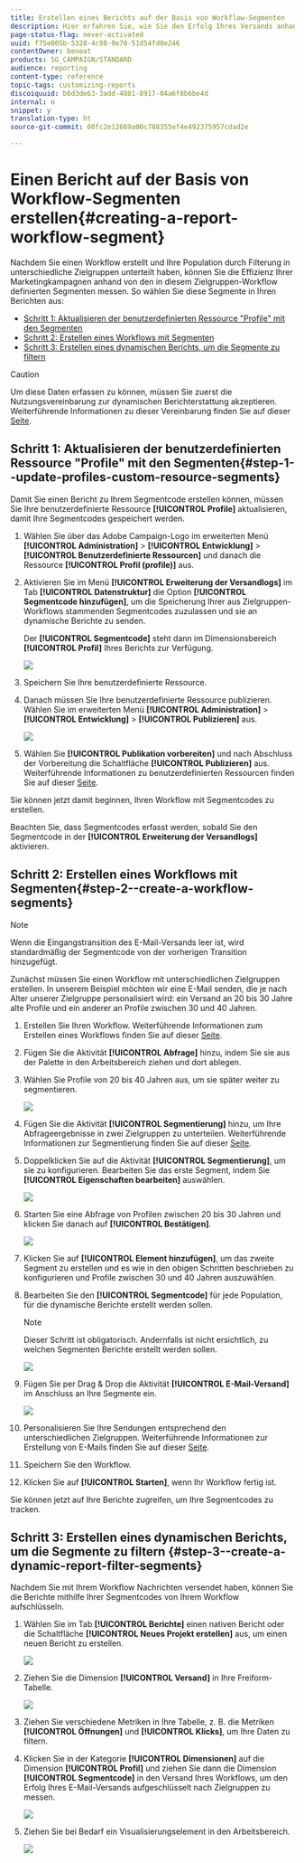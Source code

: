 ```yaml
---
title: Erstellen eines Berichts auf der Basis von Workflow-Segmenten
description: Hier erfahren Sie, wie Sie den Erfolg Ihres Versands anhand der Workflow-Segmente in Ihren Berichten überprüfen.
page-status-flag: never-activated
uuid: f75e005b-5328-4c98-9e78-51d54fd0e246
contentOwner: beneat
products: SG_CAMPAIGN/STANDARD
audience: reporting
content-type: reference
topic-tags: customizing-reports
discoiquuid: b6d3de63-3add-4881-8917-04a6f8b6be4d
internal: n
snippet: y
translation-type: ht
source-git-commit: 00fc2e12669a00c788355ef4e492375957cdad2e

---
```



# Einen Bericht auf der Basis von Workflow-Segmenten erstellen{#creating-a-report-workflow-segment}

Nachdem Sie einen Workflow erstellt und Ihre Population durch Filterung in unterschiedliche Zielgruppen unterteilt haben, können Sie die Effizienz Ihrer Marketingkampagnen anhand von den in diesem Zielgruppen-Workflow definierten Segmenten messen.
So wählen Sie diese Segmente in Ihren Berichten aus:

* [Schritt 1: Aktualisieren der benutzerdefinierten Ressource "Profile" mit den Segmenten](#step-1--update-profiles-custom-resource-segments)
* [Schritt 2: Erstellen eines Workflows mit Segmenten](#step-2--create-a-workflow-segments)
* [Schritt 3: Erstellen eines dynamischen Berichts, um die Segmente zu filtern](#step-3--create-a-dynamic-report-filter-segments)

>[!CAUTION]
>Um diese Daten erfassen zu können, müssen Sie zuerst die Nutzungsvereinbarung zur dynamischen Berichterstattung akzeptieren.
>Weiterführende Informationen zu dieser Vereinbarung finden Sie auf dieser [Seite](../../reporting/using/about-dynamic-reports.md#dynamic-reporting-usage-agreement).

## Schritt 1: Aktualisieren der benutzerdefinierten Ressource "Profile" mit den Segmenten{#step-1--update-profiles-custom-resource-segments}

Damit Sie einen Bericht zu Ihrem Segmentcode erstellen können, müssen Sie Ihre benutzerdefinierte Ressource **[!UICONTROL Profile]** aktualisieren, damit Ihre Segmentcodes gespeichert werden.

1. Wählen Sie über das Adobe Campaign-Logo im erweiterten Menü **[!UICONTROL Administration]** &gt; **[!UICONTROL Entwicklung]** &gt; **[!UICONTROL Benutzerdefinierte Ressourcen]** und danach die Ressource **[!UICONTROL Profil (profile)]** aus.
1. Aktivieren Sie im Menü **[!UICONTROL Erweiterung der Versandlogs]** im Tab **[!UICONTROL Datenstruktur]** die Option **[!UICONTROL Segmentcode hinzufügen]**, um die Speicherung Ihrer aus Zielgruppen-Workflows stammenden Segmentcodes zuzulassen und sie an dynamische Berichte zu senden.

   Der **[!UICONTROL Segmentcode]** steht dann im Dimensionsbereich **[!UICONTROL Profil]** Ihres Berichts zur Verfügung.

   ![](assets/report_segment_4.png)

1. Speichern Sie Ihre benutzerdefinierte Ressource.

1. Danach müssen Sie Ihre benutzerdefinierte Ressource publizieren.
Wählen Sie im erweiterten Menü **[!UICONTROL Administration]** &gt; **[!UICONTROL Entwicklung]** &gt; **[!UICONTROL Publizieren]** aus.

   ![](assets/custom_profile_7.png)

1. Wählen Sie **[!UICONTROL Publikation vorbereiten]** und nach Abschluss der Vorbereitung die Schaltfläche **[!UICONTROL Publizieren]** aus. Weiterführende Informationen zu benutzerdefinierten Ressourcen finden Sie auf dieser [Seite](../../developing/using/updating-the-database-structure.md).

Sie können jetzt damit beginnen, Ihren Workflow mit Segmentcodes zu erstellen.

Beachten Sie, dass Segmentcodes erfasst werden, sobald Sie den Segmentcode in der **[!UICONTROL Erweiterung der Versandlogs]** aktivieren.

## Schritt 2: Erstellen eines Workflows mit Segmenten{#step-2--create-a-workflow-segments}

>[!NOTE]
>Wenn die Eingangstransition des E-Mail-Versands leer ist, wird standardmäßig der Segmentcode von der vorherigen Transition hinzugefügt.

Zunächst müssen Sie einen Workflow mit unterschiedlichen Zielgruppen erstellen. In unserem Beispiel möchten wir eine E-Mail senden, die je nach Alter unserer Zielgruppe personalisiert wird: ein Versand an 20 bis 30 Jahre alte Profile und ein anderer an Profile zwischen 30 und 40 Jahren.

1. Erstellen Sie Ihren Workflow. Weiterführende Informationen zum Erstellen eines Workflows finden Sie auf dieser [Seite](../../automating/using/building-a-workflow.md).

1. Fügen Sie die Aktivität **[!UICONTROL Abfrage]** hinzu, indem Sie sie aus der Palette in den Arbeitsbereich ziehen und dort ablegen.

1. Wählen Sie Profile von 20 bis 40 Jahren aus, um sie später weiter zu segmentieren.

   ![](assets/report_segment_1.png)

1. Fügen Sie die Aktivität **[!UICONTROL Segmentierung]** hinzu, um Ihre Abfrageergebnisse in zwei Zielgruppen zu unterteilen. Weiterführende Informationen zur Segmentierung finden Sie auf dieser [Seite](../../automating/using/targeting-data.md#segmenting-data).

1. Doppelklicken Sie auf die Aktivität **[!UICONTROL Segmentierung]**, um sie zu konfigurieren. Bearbeiten Sie das erste Segment, indem Sie **[!UICONTROL Eigenschaften bearbeiten]** auswählen.

   ![](assets/report_segment_7.png)

1. Starten Sie eine Abfrage von Profilen zwischen 20 bis 30 Jahren und klicken Sie danach auf **[!UICONTROL Bestätigen]**.

   ![](assets/report_segment_8.png)

1. Klicken Sie auf **[!UICONTROL Element hinzufügen]**, um das zweite Segment zu erstellen und es wie in den obigen Schritten beschrieben zu konfigurieren und Profile zwischen 30 und 40 Jahren auszuwählen.

1. Bearbeiten Sie den **[!UICONTROL Segmentcode]** für jede Population, für die dynamische Berichte erstellt werden sollen.

   >[!NOTE]
   >Dieser Schritt ist obligatorisch. Andernfalls ist nicht ersichtlich, zu welchen Segmenten Berichte erstellt werden sollen.

   ![](assets/report_segment_9.png)

1. Fügen Sie per Drag &amp; Drop die Aktivität **[!UICONTROL E-Mail-Versand]** im Anschluss an Ihre Segmente ein.

   ![](assets/report_segment_3.png)

1. Personalisieren Sie Ihre Sendungen entsprechend den unterschiedlichen Zielgruppen. Weiterführende Informationen zur Erstellung von E-Mails finden Sie auf dieser [Seite](../../designing/using/overview.md).

1. Speichern Sie den Workflow.

1. Klicken Sie auf **[!UICONTROL Starten]**, wenn Ihr Workflow fertig ist.

Sie können jetzt auf Ihre Berichte zugreifen, um Ihre Segmentcodes zu tracken.

## Schritt 3: Erstellen eines dynamischen Berichts, um die Segmente zu filtern {#step-3--create-a-dynamic-report-filter-segments}

Nachdem Sie mit Ihrem Workflow Nachrichten versendet haben, können Sie die Berichte mithilfe Ihrer Segmentcodes von Ihrem Workflow aufschlüsseln.

1. Wählen Sie im Tab **[!UICONTROL Berichte]** einen nativen Bericht oder die Schaltfläche **[!UICONTROL Neues Projekt erstellen]** aus, um einen neuen Bericht zu erstellen.

   ![](assets/custom_profile_18.png)
1. Ziehen Sie die Dimension **[!UICONTROL Versand]** in Ihre Freiform-Tabelle.

   ![](assets/report_segment_5.png)

1. Ziehen Sie verschiedene Metriken in Ihre Tabelle, z. B. die Metriken **[!UICONTROL Öffnungen]** und **[!UICONTROL Klicks]**, um Ihre Daten zu filtern.
1. Klicken Sie in der Kategorie **[!UICONTROL Dimensionen]** auf die Dimension **[!UICONTROL Profil]** und ziehen Sie dann die Dimension **[!UICONTROL Segmentcode]** in den Versand Ihres Workflows, um den Erfolg Ihres E-Mail-Versands aufgeschlüsselt nach Zielgruppen zu messen.

   ![](assets/report_segment_6.png)

1. Ziehen Sie bei Bedarf ein Visualisierungselement in den Arbeitsbereich.

   ![](assets/report_segment_10.png)
